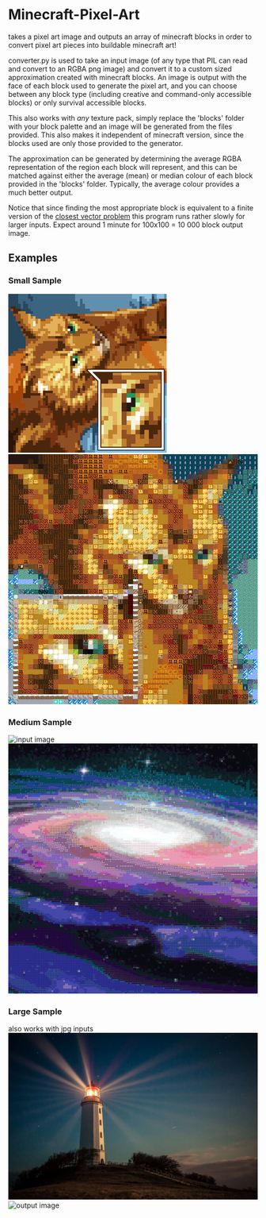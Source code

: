 # Minecraft-Pixel-Art
takes a pixel art image and outputs an array of minecraft blocks in order to convert pixel art pieces into buildable minecraft art!

converter.py is used to take an input image (of any type that PIL can read and convert to an RGBA png image) and convert it to a custom sized approximation created with minecraft blocks.
An image is output with the face of each block used to generate the pixel art, and you can choose between any block type (including creative and command-only accessible blocks) or only survival accessible blocks.

This also works with *any* texture pack, simply replace the 'blocks' folder with your block palette and an image will be generated from the files provided. This also makes it independent of minecraft version, since the blocks used are only those provided to the generator.

The approximation can be generated by determining the average RGBA representation of the region each block will represent, and this can be matched against either the average (mean) or median colour of each block provided in the 'blocks' folder. Typically, the average colour provides a much better output.

Notice that since finding the most appropriate block is equivalent to a finite version of the [closest vector problem](https://en.wikipedia.org/wiki/Lattice_problem#Closest_vector_problem_(CVP)) this program runs rather slowly for larger inputs. Expect around 1 minute for 100x100 = 10 000 block output image.

## Examples
### Small Sample
![input image](sample.png)
![output image](sample_output.png)

### Medium Sample
![input image](bigger_sample.png)
![output image](bigger_sample_output.png)

### Large Sample
also works with jpg inputs
![input image](lighthouse.jpg)
![output image](lighthouse.PNG)
